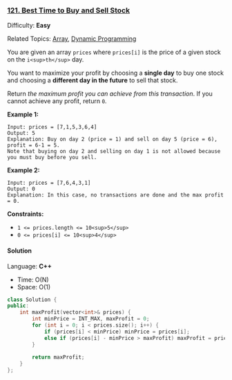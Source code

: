 ### [121\. Best Time to Buy and Sell Stock](https://leetcode.com/problems/best-time-to-buy-and-sell-stock/)

Difficulty: **Easy**

Related Topics: [Array](https://leetcode.com/tag/array/), [Dynamic Programming](https://leetcode.com/tag/dynamic-programming/)


You are given an array `prices` where `prices[i]` is the price of a given stock on the `i<sup>th</sup>` day.

You want to maximize your profit by choosing a **single day** to buy one stock and choosing a **different day in the future** to sell that stock.

Return _the maximum profit you can achieve from this transaction_. If you cannot achieve any profit, return `0`.

**Example 1:**

```
Input: prices = [7,1,5,3,6,4]
Output: 5
Explanation: Buy on day 2 (price = 1) and sell on day 5 (price = 6), profit = 6-1 = 5.
Note that buying on day 2 and selling on day 1 is not allowed because you must buy before you sell.
```

**Example 2:**

```
Input: prices = [7,6,4,3,1]
Output: 0
Explanation: In this case, no transactions are done and the max profit = 0.
```

**Constraints:**

*   `1 <= prices.length <= 10<sup>5</sup>`
*   `0 <= prices[i] <= 10<sup>4</sup>`


#### Solution

Language: **C++**

* Time: O(N)
* Space: O(1)

```c++
class Solution {
public:
    int maxProfit(vector<int>& prices) {
        int minPrice = INT_MAX, maxProfit = 0;
        for (int i = 0; i < prices.size(); i++) {
            if (prices[i] < minPrice) minPrice = prices[i];
            else if (prices[i] - minPrice > maxProfit) maxProfit = prices[i] - minPrice;
        }
        
        return maxProfit;
    }
};
```